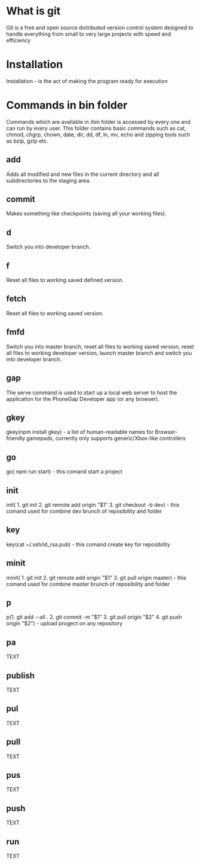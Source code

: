 # What is git
Git is a free and open source distributed version control system designed to handle everything from small to very large projects with speed and efficiency
# Installation
Installation - is the act of making the program ready for execution
# Commands in bin folder
Commands which are available in /bin folder is accessed by every one and can run by every user. This folder contains basic commands such as cat, chmod, chgrp, chown, date, dir, dd, df, ln, mv, echo and zipping tools such as bzip, gzip etc.
## add
Adds all modified and new files in the current directory and all subdirectories to the staging area.
## commit
Makes something like checkpoints (saving all your working files).
## d
Switch you into developer branch.
## f
Reset all files to working saved defined version.
## fetch
Reset all files to working saved version.
## fmfd
Switch you into master branch, reset all files to working saved version, reset all files to working developer version, launch master branch and switch you into developer branch.
## gap
The serve command is used to start up a local web server to host the application for the PhoneGap Developer app (or any browser).
## gkey
gkey(npm install gkey) - a list of human-readable names for Browser-friendly gamepads, currently only supports generic/Xbox-like controllers
## go
go( npm run start) - this comand start a project
## init
init( 1. git init 2. git remote add origin "$1" 3. git checkout -b dev) - this comand used for combine dev brunch of reposibility and folder
## key
key(cat ~/.ssh/id_rsa.pub) - this comand create key for reposibility
## minit
minit( 1. git init 2. git remote add origin "$1" 3. git pull origin master) - this comand used for combine master brunch of reposibility and folder
## p
p(1. git add --all . 2. git commit -m "$1" 3. git pull origin "$2" 4. git push origin "$2") - upload progect on any repository
## pa
TEXT
## publish
TEXT
## pul
TEXT
## pull
TEXT
## pus
TEXT
## push
TEXT
## run
TEXT
